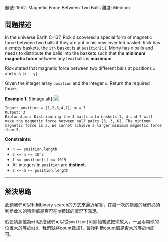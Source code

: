 題號: 1552. Magnetic Force Between Two Balls
難度: Medium

## 問題描述

In the universe Earth C-137, Rick discovered a special form of magnetic force between two balls if they are put in his new invented basket. Rick has `n` empty baskets, the `ith` basket is at `position[i]`, Morty has `m` balls and needs to distribute the balls into the baskets such that the **minimum magnetic force** between any two balls is **maximum**.

Rick stated that magnetic force between two different balls at positions `x` and `y` is `|x - y|`.

Given the integer array `position` and the integer `m`. Return the required force.

**Example 1:**
![image alt](![](https://i.imgur.com/Xl11Qci.png)
```
Input: position = [1,2,3,4,7], m = 3
Output: 3
Explanation: Distributing the 3 balls into baskets 1, 4 and 7 will make the magnetic force between ball pairs [3, 3, 6]. The minimum magnetic force is 3. We cannot achieve a larger minimum magnetic force than 3.
```

**Constraints:**

- `n == position.length`
- `2 <= n <= 10^5`
- `1 <= position[i] <= 10^9`
- All integers in `position` are **distinct**.
- `2 <= m <= position.length`

---
## 解決思路

此題我們可以利用binary search的方式來逼近解答，在每一次的猜測的我們必須判斷此次的猜測值是否可在m顆球的情況下滿足。

假設猜測值為`mid`那麼我們可以從`position[0]`開始嘗試把球放入，一旦兩顆球的位置大於等於`mid`，我們就將count數加1，最後判斷count值是否大於等於m即可。